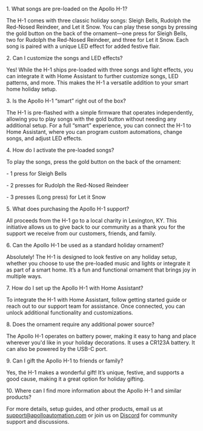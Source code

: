 1\. What songs are pre-loaded on the Apollo H-1?

The H-1 comes with three classic holiday songs: Sleigh Bells, Rudolph the Red-Nosed Reindeer, and Let it Snow. You can play these songs by pressing the gold button on the back of the ornament—one press for Sleigh Bells, two for Rudolph the Red-Nosed Reindeer, and three for Let it Snow. Each song is paired with a unique LED effect for added festive flair.

2\. Can I customize the songs and LED effects?

Yes! While the H-1 ships pre-loaded with three songs and light effects, you can integrate it with Home Assistant to further customize songs, LED patterns, and more. This makes the H-1 a versatile addition to your smart home holiday setup.

3\. Is the Apollo H-1 “smart” right out of the box?

The H-1 is pre-flashed with a simple firmware that operates independently, allowing you to play songs with the gold button without needing any additional setup. For a full “smart” experience, you can connect the H-1 to Home Assistant, where you can program custom automations, change songs, and adjust LED effects.

4\. How do I activate the pre-loaded songs?

To play the songs, press the gold button on the back of the ornament:

\- 1 press for Sleigh Bells

\- 2 presses for Rudolph the Red-Nosed Reindeer

\- 3 presses (Long press) for Let it Snow

5\. What does purchasing the Apollo H-1 support?

All proceeds from the H-1 go to a local charity in Lexington, KY. This initiative allows us to give back to our community as a thank you for the support we receive from our customers, friends, and family.

6\. Can the Apollo H-1 be used as a standard holiday ornament?

Absolutely! The H-1 is designed to look festive on any holiday setup, whether you choose to use the pre-loaded music and lights or integrate it as part of a smart home. It’s a fun and functional ornament that brings joy in multiple ways.

7\. How do I set up the Apollo H-1 with Home Assistant?

To integrate the H-1 with Home Assistant, follow getting started guide or reach out to our support team for assistance. Once connected, you can unlock additional functionality and customizations.

8\. Does the ornament require any additional power source?

The Apollo H-1 operates on battery power, making it easy to hang and place wherever you'd like in your holiday decorations. It uses a CR123A battery. It can also be powered by the USB-C port.

9\. Can I gift the Apollo H-1 to friends or family?

Yes, the H-1 makes a wonderful gift! It’s unique, festive, and supports a good cause, making it a great option for holiday gifting.

10\. Where can I find more information about the Apollo H-1 and similar products?

For more details, setup guides, and other products, email us at support@apolloautomation.com or join us on [Discord](dsc.gg/apolloautomation) for community support and discussions.